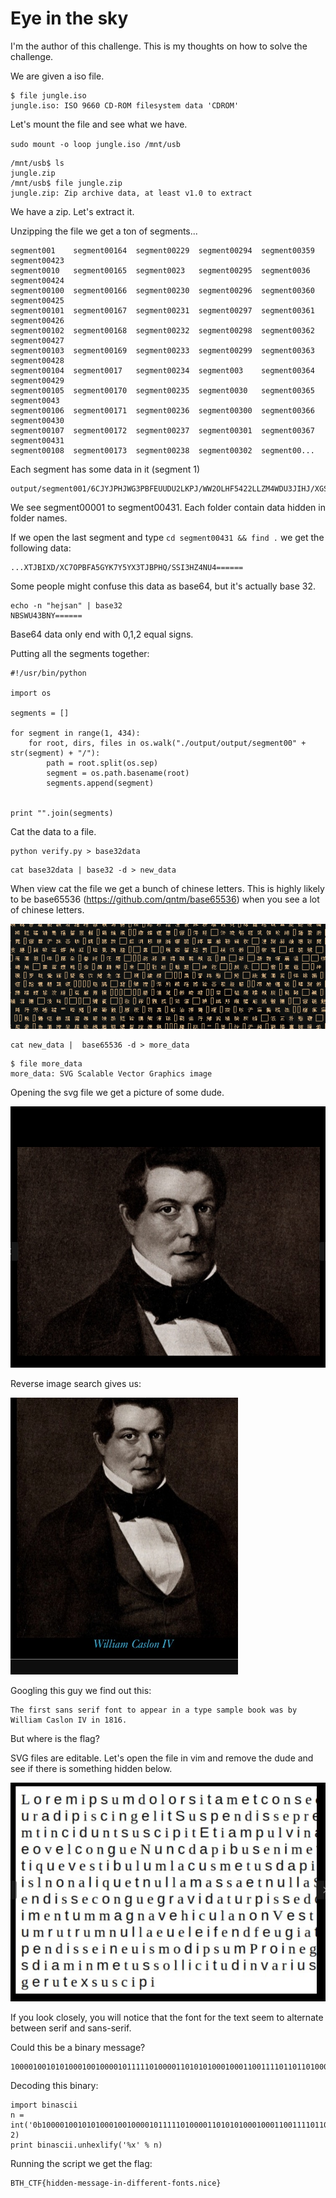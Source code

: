 # Eye in the sky

I'm the author of this challenge. This is my thoughts on how to solve the challenge.


We are given a iso file.

```
$ file jungle.iso 
jungle.iso: ISO 9660 CD-ROM filesystem data 'CDROM'
```

Let's mount the file and see what we have.

`sudo mount -o loop jungle.iso /mnt/usb`

``` 
/mnt/usb$ ls
jungle.zip
/mnt/usb$ file jungle.zip 
jungle.zip: Zip archive data, at least v1.0 to extract
```

We have a zip. Let's extract it.

Unzipping the file we get a ton of segments...

```
segment001    segment00164  segment00229  segment00294  segment00359  segment00423
segment0010   segment00165  segment0023   segment00295  segment0036   segment00424
segment00100  segment00166  segment00230  segment00296  segment00360  segment00425
segment00101  segment00167  segment00231  segment00297  segment00361  segment00426
segment00102  segment00168  segment00232  segment00298  segment00362  segment00427
segment00103  segment00169  segment00233  segment00299  segment00363  segment00428
segment00104  segment0017   segment00234  segment003    segment00364  segment00429
segment00105  segment00170  segment00235  segment0030   segment00365  segment0043
segment00106  segment00171  segment00236  segment00300  segment00366  segment00430
segment00107  segment00172  segment00237  segment00301  segment00367  segment00431
segment00108  segment00173  segment00238  segment00302  segment00...
```

Each segment has some data in it (segment 1)

```
output/segment001/6CJYJPHJWG3PBFEUUDU2LKPJ/WW2OLHF5422LLZM4WDU3JIHJ/XGS6TNNH46E3JZVEULTJJMHF/............
```

We see segment00001 to segment00431. Each folder contain data hidden in folder names.

If we open the last segment and type `cd segment00431 && find .` we get the following data:

```
...XTJBIXD/XC7OPBFA5GYK7Y5YX3TJBPHQ/SSI3HZ4NU4======
```

Some people might confuse this data as base64, but it's actually base 32.

```
echo -n "hejsan" | base32
NBSWU43BNY======
```

Base64 data only end with 0,1,2 equal signs.

Putting all the segments together:

```
#!/usr/bin/python

import os

segments = []

for segment in range(1, 434):
	for root, dirs, files in os.walk("./output/output/segment00" + str(segment) + "/"):
		path = root.split(os.sep)
		segment = os.path.basename(root)
		segments.append(segment)


print "".join(segments)
```

Cat the data to a file.

```
python verify.py > base32data
```

```
cat base32data | base32 -d > new_data
```

When view cat the file we get a bunch of chinese letters.
This is highly likely to be base65536 (https://github.com/qntm/base65536) when you see a lot of chinese letters.

![alt text](1.png "Chall")

```
cat new_data |  base65536 -d > more_data
```

```
$ file more_data 
more_data: SVG Scalable Vector Graphics image
```

Opening the svg file we get a picture of some dude.

![alt text](2.png "Chall")

Reverse image search gives us:

![alt text](3.png "Chall")

Googling this guy we find out this:

```
The first sans serif font to appear in a type sample book was by William Caslon IV in 1816.
```

But where is the flag? 

SVG files are editable. Let's open the file in vim and remove the dude and see if there is something hidden below.

![alt text](4.png "Chall")

If you look closely, you will notice that the font for the text seem to alternate between serif and sans-serif.

Could this be a binary message?

```
100001001010100010010000101111101000011010101000100011001111011011010000110100101100100011001000110010101101110001011010110110101100101011100110111001101100001011001110110010100101101011010010110111000101101011001000110100101100110011001100110010101110010011001010110111001110100001011010110011001101111011011100111010001110011001011100110111001101001011000110110010101111101
```

Decoding this binary:

```
import binascii
n = int('0b100001001010100010010000101111101000011010101000100011001111011011010000110100101100100011001000110010101101110001011010110110101100101011100110111001101100001011001110110010100101101011010010110111000101101011001000110100101100110011001100110010101110010011001010110111001110100001011010110011001101111011011100111010001110011001011100110111001101001011000110110010101111101', 2) 
print binascii.unhexlify('%x' % n)
```

Running the script we get the flag:

```
BTH_CTF{hidden-message-in-different-fonts.nice}
```
